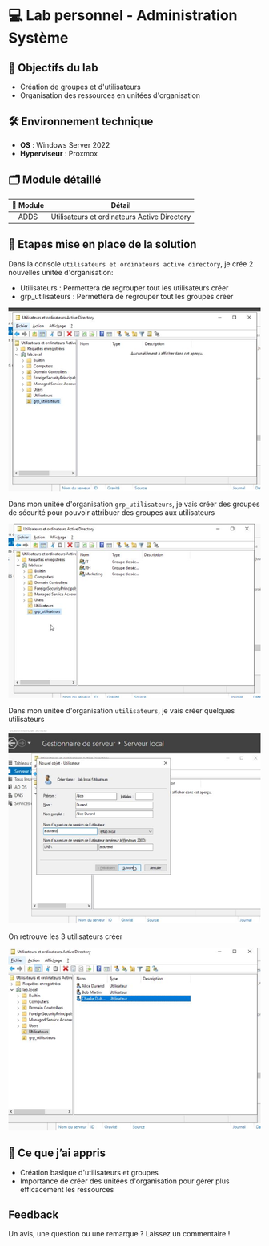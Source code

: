 # 💻 Lab personnel - Administration Système

## 📌 Objectifs du lab

- Création de groupes et d'utilisateurs
- Organisation des ressources en unitées d'organisation

## 🛠️ Environnement technique

- **OS** : Windows Server 2022
- **Hyperviseur** : Proxmox

## 🗂️ Module détaillé

|📁 Module|Détail|
|:-:|:-:|
|ADDS|Utilisateurs et ordinateurs Active Directory|

## 📸 Etapes mise en place de la solution

Dans la console `utilisateurs et ordinateurs active directory`, je crée 2 nouvelles unitée d'organisation:

- Utilisateurs : Permettera de regrouper tout les utilisateurs créer
- grp_utilisateurs : Permettera de regrouper tout les groupes créer

![creation ou](./Illustration/crea_ou_1.JPG)

Dans mon unitée d'organisation `grp_utilisateurs`, je vais créer des groupes de sécurité pour pouvoir attribuer des groupes aux utilisateurs

![creation_groupe](./Illustration/crea_groupe_1.JPG)

Dans mon unitée d'organisation `utilisateurs`, je vais créer quelques utilisateurs

![creation user](./Illustration/crea_user_1.JPG)

On retrouve les 3 utilisateurs créer

![creation user](./Illustration/crea_user_2.JPG)

## 🧠 Ce que j’ai appris

- Création basique d'utilisateurs et groupes
- Importance de créer des unitées d'organisation pour gérer plus efficacement les ressources

## Feedback

Un avis, une question ou une remarque ? Laissez un commentaire !
